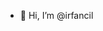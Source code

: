 - 👋 Hi, I’m @irfancil

<!---
irfancil/irfancil is a ✨ special ✨ repository because its `README.md` (this file) appears on your GitHub profile.
You can click the Preview link to take a look at your changes.
--->
